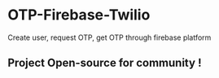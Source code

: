 # OTP-Firebase-Twilio 
Create user, request OTP,  get OTP through firebase platform

## Project Open-source for community !
